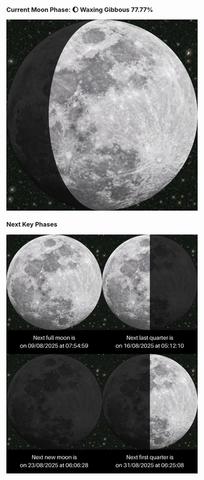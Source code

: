 ### Current Moon Phase: 🌔 Waxing Gibbous 77.77%
![Moon Phase](moonphase.png)
### Next Key Phases
![Gallery](gallery.png)